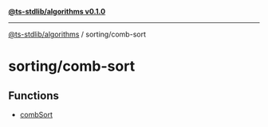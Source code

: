 [**@ts-stdlib/algorithms v0.1.0**](../../README.md)

***

[@ts-stdlib/algorithms](../../README.md) / sorting/comb-sort

# sorting/comb-sort

## Functions

- [combSort](functions/combSort.md)

